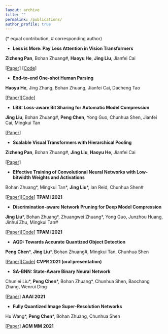 ```yaml
---
layout: archive
title: ""
permalink: /publications/
author_profile: true
---
```


(\* equal contribution, \# corresponding author)

- **Less is More: Pay Less Attention in Vision Transformers**

**Zizheng Pan**, Bohan Zhuang\#, **Haoyu He**, **Jing Liu**, Jianfei Cai

[[Paper](http://arxiv.org/abs/2105.14217)] [[Code](https://github.com/MonashAI/LIT)]


- **End-to-end One-shot Human Parsing**

**Haoyu He**, Jing Zhang, Bohan Zhuang, Jianfei Cai, Dacheng Tao

[[Paper](https://arxiv.org/abs/2105.01241)][[Code](https://github.com/Charleshhy/One-shot-Human-Parsing/stargazers)]


- **LBS: Loss-aware Bit Sharing for Automatic Model Compression**

**Jing Liu**, Bohan Zhuang\#, **Peng Chen**, Yong Guo, Chunhua Shen, Jianfei Cai, Mingkui Tan

[[Paper](https://arxiv.org/abs/2101.04935)]


- **Scalable Visual Transformers with Hierarchical Pooling**

**Zizheng Pan**, Bohan Zhuang\#, **Jing Liu**, **Haoyu He**, Jianfei Cai

[[Paper](https://arxiv.org/abs/2103.10619)]


- **Effective Training of Convolutional Neural Networks with Low-bitwidth Weights and Activations**

Bohan Zhuang\*, Mingkui Tan\*, **Jing Liu**\*, Ian Reid, Chunhua Shen\#

[[Paper](https://arxiv.org/pdf/1908.04680.pdf)][[Code](https://github.com/bohanzhuang/Towards-Effective-Low-bitwidth-Convolutional-Neural-Networks)] **TPAMI 2021**


- **Discrimination-aware Network Pruning for Deep Model Compression**

**Jing Liu**\*, Bohan Zhuang\*, Zhuangwei Zhuang\*, Yong Guo, Junzhou Huang, Jinhui Zhu, Mingkui Tan\#

[[Paper](https://ieeexplore.ieee.org/document/9384353)][[Code](https://github.com/SCUT-AILab/DCP)] **TPAMI 2021**


- **AQD: Towards Accurate Quantized Object Detection**

**Peng Chen**\*, **Jing Liu**\*, Bohan Zhuang\#, Mingkui Tan, Chunhua Shen

[[Paper](https://arxiv.org/abs/2007.06919)][[Code](https://github.com/bohanzhuang/model-quantization)]  **CVPR 2021 (oral presentation)**


- **SA-BNN: State-Aware Binary Neural Network**

Chunlei Liu\*, **Peng Chen**\*, Bohan Zhuang\*, Chunhua Shen, Baochang Zhang, Wenrui Ding

[[Paper](https://ojs.aaai.org/index.php/AAAI/article/view/16306)] **AAAI 2021**


- **Fully Quantized Image Super-Resolution Networks**

Hu Wang\*, **Peng Chen**\*, Bohan Zhuang, Chunhua Shen

[[Paper](https://arxiv.org/pdf/2011.14265.pdf)]  **ACM MM 2021**







